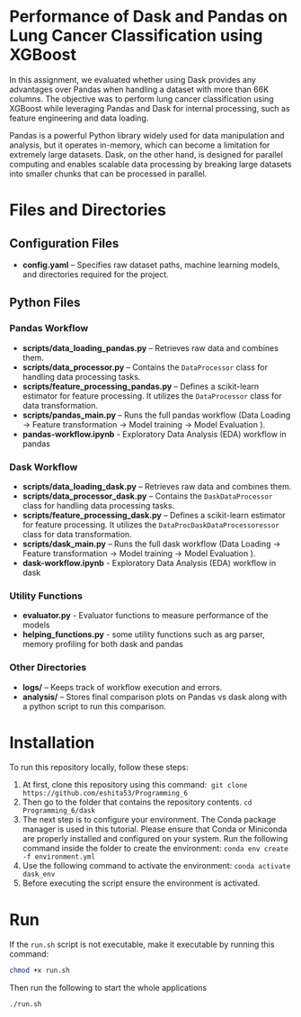 # Performance of Dask and Pandas on Lung Cancer Classification using XGBoost

In this assignment, we evaluated whether using Dask provides any advantages over Pandas when handling a dataset with more than 66K columns. The objective was to perform lung cancer classification using XGBoost while leveraging Pandas and Dask for internal processing, such as feature engineering and data loading.  

Pandas is a powerful Python library widely used for data manipulation and analysis, but it operates in-memory, which can become a limitation for extremely large datasets. Dask, on the other hand, is designed for parallel computing and enables scalable data processing by breaking large datasets into smaller chunks that can be processed in parallel.

# Files and Directories  

## Configuration Files  
- **config.yaml** – Specifies raw dataset paths, machine learning models, and directories required for the project.  

## Python Files  

### Pandas Workflow  
- **scripts/data_loading_pandas.py** – Retrieves raw data and combines them.  
- **scripts/data_processor.py** – Contains the `DataProcessor` class for handling data processing tasks.  
- **scripts/feature_processing_pandas.py** – Defines a scikit-learn estimator for feature processing. It utilizes the `DataProcessor` class for data transformation.  
- **scripts/pandas_main.py** – Runs the full pandas workflow (Data Loading -> Feature transformation -> Model training -> Model Evaluation ).
- **pandas-workflow.ipynb** - Exploratory Data Analysis (EDA) workflow in pandas


### Dask Workflow  
- **scripts/data_loading_dask.py** – Retrieves raw data and combines them.  
- **scripts/data_processor_dask.py** – Contains the `DaskDataProcessor` class for handling data processing tasks.  
- **scripts/feature_processing_dask.py** – Defines a scikit-learn estimator for feature processing. It utilizes the `DataProcDaskDataProcessoressor` class for data transformation.  
- **scripts/dask_main.py** – Runs the full dask workflow (Data Loading -> Feature transformation -> Model training -> Model Evaluation ). 
- **dask-workflow.ipynb** - Exploratory Data Analysis (EDA) workflow in dask

### Utility Functions
- **evaluator.py** - Evaluator functions to measure performance of the models
- **helping_functions.py** - some utility functions such as arg parser, memory profiling for both dask and pandas

### Other Directories
- **logs/** – Keeps track of workflow execution and errors.  
- **analysis/** – Stores final comparison plots on Pandas vs dask along with a python script to run this comparison.  

# Installation 
To run this repository locally, follow these steps:
1. At first, clone this repository using this command: 
`git clone https://github.com/eshita53/Programming_6`
2. Then go to the folder that contains the repository contents.
`cd Programming_6/dask`
3. The next step is to configure your environment. The Conda package manager is used in this tutorial. Please ensure that Conda or Miniconda are properly installed and configured on your system.
Run the following command inside the folder to create the environment:
`conda env create -f environment.yml`
4. Use the following command to activate the environment:
`conda activate dask_env`
5. Before executing the script ensure the environment is activated.

# Run
If the `run.sh` script is not executable, make it executable by running this command:

```bash 
chmod +x run.sh
```

Then run the following to start the whole applications

```bash 
./run.sh
```